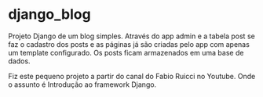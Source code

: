 # django_blog
Projeto Django de um blog simples. Através do app admin e a tabela post se faz o cadastro dos posts e as páginas já são criadas pelo app com apenas um template configurado.
Os posts ficam armazenados em uma base de dados.

Fiz este pequeno projeto a partir do canal do Fabio Ruicci no Youtube. Onde o assunto é Introdução ao framework Django.
